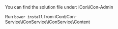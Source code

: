 You can find the solution file under: iCon\iCon-Admin

Run `bower install` from iCon\iCon-Service\iConService\iConService\Content